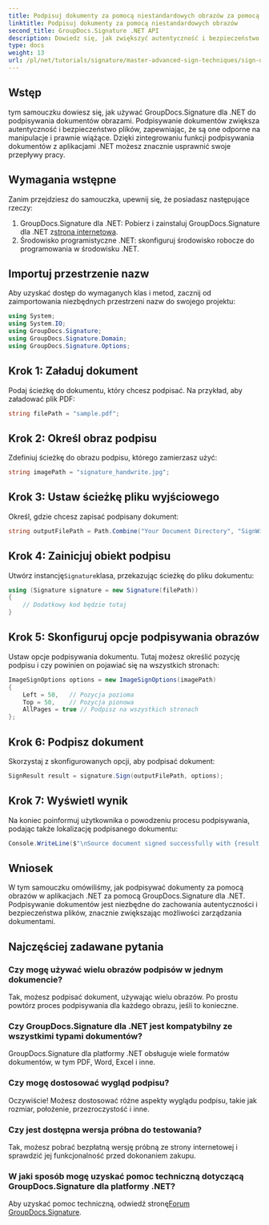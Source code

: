 ```yaml
---
title: Podpisuj dokumenty za pomocą niestandardowych obrazów za pomocą GroupDocs.Signature
linktitle: Podpisuj dokumenty za pomocą niestandardowych obrazów
second_title: GroupDocs.Signature .NET API
description: Dowiedz się, jak zwiększyć autentyczność i bezpieczeństwo dokumentów, podpisując je niestandardowymi obrazami za pomocą GroupDocs.Signature dla .NET. Ten samouczek krok po kroku obejmuje wszystko, od ładowania dokumentu.
type: docs
weight: 13
url: /pl/net/tutorials/signature/master-advanced-sign-techniques/sign-documents-with-custom-image/
---
```

## Wstęp

tym samouczku dowiesz się, jak używać GroupDocs.Signature dla .NET do podpisywania dokumentów obrazami. Podpisywanie dokumentów zwiększa autentyczność i bezpieczeństwo plików, zapewniając, że są one odporne na manipulacje i prawnie wiążące. Dzięki zintegrowaniu funkcji podpisywania dokumentów z aplikacjami .NET możesz znacznie usprawnić swoje przepływy pracy.

## Wymagania wstępne

Zanim przejdziesz do samouczka, upewnij się, że posiadasz następujące rzeczy:

1.  GroupDocs.Signature dla .NET: Pobierz i zainstaluj GroupDocs.Signature dla .NET z[strona internetowa](https://releases.groupdocs.com/signature/net/).
2. Środowisko programistyczne .NET: skonfiguruj środowisko robocze do programowania w środowisku .NET.

## Importuj przestrzenie nazw

Aby uzyskać dostęp do wymaganych klas i metod, zacznij od zaimportowania niezbędnych przestrzeni nazw do swojego projektu:

```csharp
using System;
using System.IO;
using GroupDocs.Signature;
using GroupDocs.Signature.Domain;
using GroupDocs.Signature.Options;
```

## Krok 1: Załaduj dokument

Podaj ścieżkę do dokumentu, który chcesz podpisać. Na przykład, aby załadować plik PDF:

```csharp
string filePath = "sample.pdf";
```

## Krok 2: Określ obraz podpisu

Zdefiniuj ścieżkę do obrazu podpisu, którego zamierzasz użyć:

```csharp
string imagePath = "signature_handwrite.jpg";
```

## Krok 3: Ustaw ścieżkę pliku wyjściowego

Określ, gdzie chcesz zapisać podpisany dokument:

```csharp
string outputFilePath = Path.Combine("Your Document Directory", "SignWithImage", "SignedDocument.pdf");
```

## Krok 4: Zainicjuj obiekt podpisu

 Utwórz instancję`Signature`klasa, przekazując ścieżkę do pliku dokumentu:

```csharp
using (Signature signature = new Signature(filePath))
{
    // Dodatkowy kod będzie tutaj
}
```

## Krok 5: Skonfiguruj opcje podpisywania obrazów

Ustaw opcje podpisywania dokumentu. Tutaj możesz określić pozycję podpisu i czy powinien on pojawiać się na wszystkich stronach:

```csharp
ImageSignOptions options = new ImageSignOptions(imagePath)
{
    Left = 50,   // Pozycja pozioma
    Top = 50,    // Pozycja pionowa
    AllPages = true // Podpisz na wszystkich stronach
};
```

## Krok 6: Podpisz dokument

Skorzystaj z skonfigurowanych opcji, aby podpisać dokument:

```csharp
SignResult result = signature.Sign(outputFilePath, options);
```

## Krok 7: Wyświetl wynik

Na koniec poinformuj użytkownika o powodzeniu procesu podpisywania, podając także lokalizację podpisanego dokumentu:

```csharp
Console.WriteLine($"\nSource document signed successfully with {result.Succeeded.Count} signature(s).\nFile saved at {outputFilePath}.");
```

## Wniosek

W tym samouczku omówiliśmy, jak podpisywać dokumenty za pomocą obrazów w aplikacjach .NET za pomocą GroupDocs.Signature dla .NET. Podpisywanie dokumentów jest niezbędne do zachowania autentyczności i bezpieczeństwa plików, znacznie zwiększając możliwości zarządzania dokumentami.

## Najczęściej zadawane pytania

### Czy mogę używać wielu obrazów podpisów w jednym dokumencie?

Tak, możesz podpisać dokument, używając wielu obrazów. Po prostu powtórz proces podpisywania dla każdego obrazu, jeśli to konieczne.

### Czy GroupDocs.Signature dla .NET jest kompatybilny ze wszystkimi typami dokumentów?

GroupDocs.Signature dla platformy .NET obsługuje wiele formatów dokumentów, w tym PDF, Word, Excel i inne.

### Czy mogę dostosować wygląd podpisu?

Oczywiście! Możesz dostosować różne aspekty wyglądu podpisu, takie jak rozmiar, położenie, przezroczystość i inne.

### Czy jest dostępna wersja próbna do testowania?

Tak, możesz pobrać bezpłatną wersję próbną ze strony internetowej i sprawdzić jej funkcjonalność przed dokonaniem zakupu.

### W jaki sposób mogę uzyskać pomoc techniczną dotyczącą GroupDocs.Signature dla platformy .NET?

 Aby uzyskać pomoc techniczną, odwiedź stronę[Forum GroupDocs.Signature](https://forum.groupdocs.com/c/signature/13).